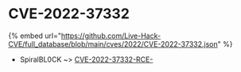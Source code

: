 # CVE-2022-37332
{% embed url="https://github.com/Live-Hack-CVE/full_database/blob/main/cves/2022/CVE-2022-37332.json" %}

* SpiralBL0CK ~> [CVE-2022-37332-RCE-](https://www.alice-snow.ru/2022/database/cve-2022-37332/cve-2022-37332-rce--spiralbl0ck)